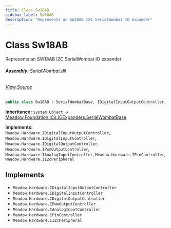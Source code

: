 ```yaml
---
title: Class Sw18AB
sidebar_label: Sw18AB
description: "Represents an SW18AB I2C SerialWombat IO expander"
---
```

# Class Sw18AB
Represents an SW18AB I2C SerialWombat IO expander

###### **Assembly**: SerialWombat.dll
###### [View Source](https://github.com/WildernessLabs/Meadow.Foundation.git/blob/develop/Source/Meadow.Foundation.Peripherals/ICs.IOExpanders.SerialWombat/Driver/Drivers/Sw18AB.cs#L9)
```csharp title="Declaration"
public class Sw18AB : SerialWombatBase, IDigitalInputOutputController, IDigitalInputController, IDigitalOutputController, IPwmOutputController, IAnalogInputController, IPinController, II2cPeripheral
```
**Inheritance:** `System.Object` -> [Meadow.Foundation.ICs.IOExpanders.SerialWombatBase](../Meadow.Foundation.ICs.IOExpanders/SerialWombatBase)

**Implements:**  
`Meadow.Hardware.IDigitalInputOutputController`, `Meadow.Hardware.IDigitalInputController`, `Meadow.Hardware.IDigitalOutputController`, `Meadow.Hardware.IPwmOutputController`, `Meadow.Hardware.IAnalogInputController`, `Meadow.Hardware.IPinController`, `Meadow.Hardware.II2cPeripheral`


## Implements

* `Meadow.Hardware.IDigitalInputOutputController`
* `Meadow.Hardware.IDigitalInputController`
* `Meadow.Hardware.IDigitalOutputController`
* `Meadow.Hardware.IPwmOutputController`
* `Meadow.Hardware.IAnalogInputController`
* `Meadow.Hardware.IPinController`
* `Meadow.Hardware.II2cPeripheral`
